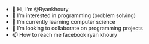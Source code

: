 - 👋 Hi, I’m @Ryankhoury
- 👀 I’m interested in programming (problem solving)
- 🌱 I’m currently learning computer science
- 💞️ I’m looking to collaborate on programming projects 
- 📫 How to reach me facebook ryan khoury

<!---
Ryankhoury/Ryankhoury is a ✨ special ✨ repository because its `README.md` (this file) appears on your GitHub profile.
You can click the Preview link to take a look at your changes.
--->

